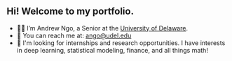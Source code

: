 ## Hi! Welcome to my portfolio.
- 🙇‍♂️ I’m Andrew Ngo, a Senior at the [University of Delaware](https://www.udel.edu/).
- 📩 You can reach me at: ango@udel.edu
- 💎 I'm looking for internships and research opportunities. I have interests in deep learning, statistical modeling, finance, and all things math!

<!---
andrewango/andrewango is a ✨ special ✨ repository because its `README.md` (this file) appears on your GitHub profile.
You can click the Preview link to take a look at your changes.
--->

